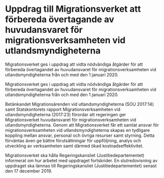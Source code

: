 # Uppdrag till Migrationsverket att förbereda övertagande av huvudansvaret för migrationsverksamheten vid utlandsmyndigheterna

Migrationsverket ges i uppdrag att vidta nödvändiga åtgärder för att förbereda övertagandet av huvudansvaret för migrationsverksamheten vid utlandsmyndigheterna från och med den 1 januari 2020.

Migrationsverket ges i uppdrag att vidta nödvändiga åtgärder för att förbereda övertagandet av huvudansvaret för migrationsverksamheten vid utlandsmyndigheterna från och med den 1 januari 2020.

Betänkandet Migrationsärenden vid utlandsmyndigheterna (SOU 2017:14) samt Statskontorets rapport Migrationsverksamheten vid utlandsmyndigheterna (2017:23) förordar att regeringen ger Migrationsverket huvudansvaret för migrationsverksamheten vid utlandsmyndigheterna. Genom att Migrationsverket får ett samlat ansvar för migrationsverksamheten vid utlandsmyndigheterna skapas en tydligare koppling mellan ansvar, personal och övriga resurser samt styrning. Detta förväntas även ge bättre förutsättningar för uppföljning, analys och utveckling av verksamheten samt därmed ökad kostnadseffektivitet.

Migrationsverket ska hålla Regeringskansliet (Justitiedepartementet) informerat om hur arbetet med uppdraget fortskrider. En slutredovisning av uppdraget ska lämnas till Regeringskansliet (Justitiedepartementet) senast den 17 december 2019.
